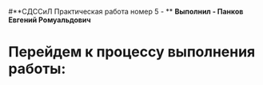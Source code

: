#**СДССиЛ Практическая работа номер 5 - **
**Выполнил - Панков Евгений Ромуальдович**
# **Перейдем к процессу выполнения работы:**
